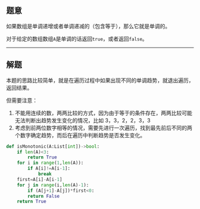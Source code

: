 ## 题意

如果数组是单调递增或者单调递减的（包含等于），那么它就是单调的。

对于给定的数组数组`A`是单调的话返回`true`，或者返回`false`。

---
## 解题

本题的思路比较简单，就是在遍历过程中如果出现不同的单调趋势，就退出遍历，返回结果。

但需要注意：
1. 不能用连续的数，两两比较的方式，因为由于等于的条件存在，两两比较可能无法判断出趋势发生变化的情况，比如 3，3，2，2，3，3
2. 考虑到前两位数字相等的情况，需要先进行一次遍历，找到最先前后不同的两个数字确定趋势，而后在遍历中判断趋势是否发生变化。

```python
def isMonotonic(A:List[int])->bool:
	if len(A)<3:
		return True
	for i in range(1,len(A)):
		if A[i]!=A[i-1]:
			break
	first=A[i]-A[i-1]
	for j in range(i,len(A)-1):
		if (A[j+1]-A[j])*first<0:
		return False
	return True
```